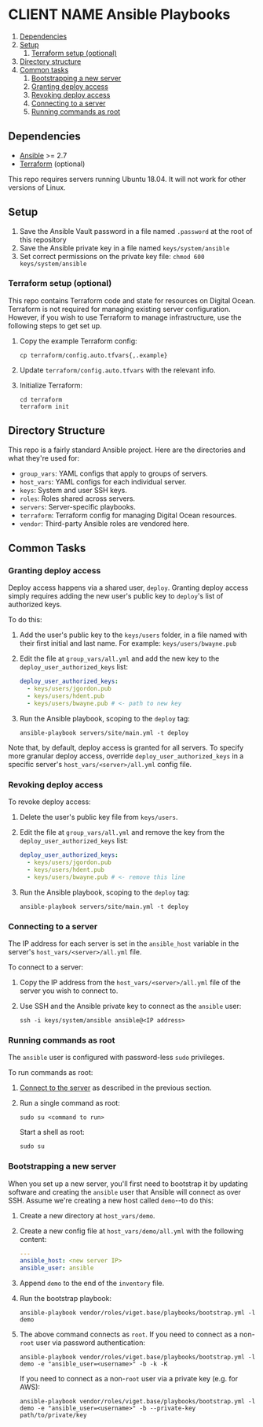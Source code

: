 # CLIENT NAME Ansible Playbooks

1. [Dependencies](#dependencies)
1. [Setup](#setup)
    1. [Terraform setup (optional)](#terraform-setup-optional)
1. [Directory structure](#directory-structure)
1. [Common tasks](#common-tasks)
    1. [Bootstrapping a new server](#bootstrapping-a-new-server)
    1. [Granting deploy access](#granting-deploy-access)
    1. [Revoking deploy access](#revoking-deploy-access)
    1. [Connecting to a server](#connecting-to-a-server)
    1. [Running commands as root](#running-commands-as-root)

## Dependencies

- [Ansible](https://www.ansible.com) >= 2.7
- [Terraform](https://www.terraform.io/) (optional)

This repo requires servers running Ubuntu 18.04. It will not work for other versions of Linux.

## Setup

1. Save the Ansible Vault password in a file named `.password` at the root of this repository
2. Save the Ansible private key in a file named `keys/system/ansible`
3. Set correct permissions on the private key file: `chmod 600 keys/system/ansible`

### Terraform setup (optional)

This repo contains Terraform code and state for resources on Digital Ocean. Terraform is not required for managing existing server configuration. However, if you wish to use Terraform to manage infrastructure, use the following steps to get set up.

1. Copy the example Terraform config:

    ```
    cp terraform/config.auto.tfvars{,.example}
    ```

2. Update `terraform/config.auto.tfvars` with the relevant info.

2. Initialize Terraform:

    ```
    cd terraform
    terraform init
    ```

## Directory Structure

This repo is a fairly standard Ansible project. Here are the directories and what they're used for:

- `group_vars`: YAML configs that apply to groups of servers.
- `host_vars`: YAML configs for each individual server.
- `keys`: System and user SSH keys.
- `roles`: Roles shared across servers.
- `servers`: Server-specific playbooks.
- `terraform`: Terraform config for managing Digital Ocean resources.
- `vendor`: Third-party Ansible roles are vendored here.

## Common Tasks

### Granting deploy access

Deploy access happens via a shared user, `deploy`. Granting deploy access simply requires adding the new user's public key to `deploy`'s list of authorized keys.

To do this:

1. Add the user's public key to the `keys/users` folder, in a file named with their first initial and last name. For example: `keys/users/bwayne.pub`

2. Edit the file at `group_vars/all.yml` and add the new key to the `deploy_user_authorized_keys` list:

    ```yaml
    deploy_user_authorized_keys:
      - keys/users/jgordon.pub
      - keys/users/hdent.pub
      - keys/users/bwayne.pub # <- path to new key
    ```

3. Run the Ansible playbook, scoping to the `deploy` tag:

    ```
    ansible-playbook servers/site/main.yml -t deploy
    ```

Note that, by default, deploy access is granted for all servers. To specify more granular deploy access, override `deploy_user_authorized_keys` in a specific server's `host_vars/<server>/all.yml` config file.

### Revoking deploy access

To revoke deploy access:

1. Delete the user's public key file from `keys/users`.

2. Edit the file at `group_vars/all.yml` and remove the key from the `deploy_user_authorized_keys` list:

    ```yaml
    deploy_user_authorized_keys:
      - keys/users/jgordon.pub
      - keys/users/hdent.pub
      - keys/users/bwayne.pub # <- remove this line
    ```

3. Run the Ansible playbook, scoping to the `deploy` tag:

    ```
    ansible-playbook servers/site/main.yml -t deploy
    ```

### Connecting to a server

The IP address for each server is set in the `ansible_host` variable in the server's `host_vars/<server>/all.yml` file.

To connect to a server:

1. Copy the IP address from the `host_vars/<server>/all.yml` file of the server you wish to connect to.

2. Use SSH and the Ansible private key to connect as the `ansible` user:

    ```
    ssh -i keys/system/ansible ansible@<IP address>
    ```

### Running commands as root

The `ansible` user is configured with password-less `sudo` privileges.

To run commands as root:

1. [Connect to the server](#connecting-to-a-server) as described in the previous section.

2. Run a single command as root:

    ```
    sudo su <command to run>
    ```

    Start a shell as root:

    ```
    sudo su
    ```

### Bootstrapping a new server

When you set up a new server, you'll first need to bootstrap it by updating software and creating the `ansible` user that Ansible will connect as over SSH. Assume we're creating a new host called `demo`--to do this:

1. Create a new directory at `host_vars/demo`.

2. Create a new config file at `host_vars/demo/all.yml` with the following content:

    ```yaml
    ---
    ansible_host: <new server IP>
    ansible_user: ansible
    ```

3. Append `demo` to the end of the `inventory` file.

3. Run the bootstrap playbook:

    ```
    ansible-playbook vendor/roles/viget.base/playbooks/bootstrap.yml -l demo
    ```

4. The above command connects as `root`. If you need to connect as a non-`root` user via password authentication:

    ```
    ansible-playbook vendor/roles/viget.base/playbooks/bootstrap.yml -l demo -e "ansible_user=<username>" -b -k -K
    ```

    If you need to connect as a non-`root` user via a private key (e.g. for AWS):
    ```
    ansible-playbook vendor/roles/viget.base/playbooks/bootstrap.yml -l demo -e "ansible_user=<username>" -b --private-key path/to/private/key
    ```
